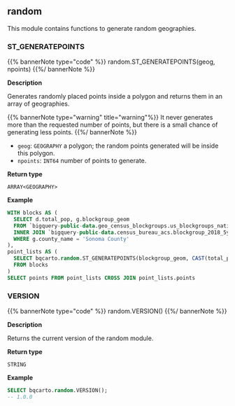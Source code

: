 ## random

<div class="badges"><div class="advanced"></div></div>

This module contains functions to generate random geographies.

### ST_GENERATEPOINTS

{{% bannerNote type="code" %}}
random.ST_GENERATEPOINTS(geog, npoints)
{{%/ bannerNote %}}

**Description**

Generates randomly placed points inside a polygon and returns them in an array of geographies.

{{% bannerNote type="warning" title="warning"%}}
It never generates more than the requested number of points, but there is a small chance of generating less points.
{{%/ bannerNote %}}

* `geog`: `GEOGRAPHY` a polygon; the random points generated will be inside this polygon.
* `npoints`: `INT64` number of points to generate.

**Return type**

`ARRAY<GEOGRAPHY>`

**Example**

```sql
WITH blocks AS (
  SELECT d.total_pop, g.blockgroup_geom
  FROM `bigquery-public-data.geo_census_blockgroups.us_blockgroups_national` AS g
  INNER JOIN `bigquery-public-data.census_bureau_acs.blockgroup_2018_5yr` AS d ON g.geo_id = d.geo_id
  WHERE g.county_name = 'Sonoma County'
),
point_lists AS (
  SELECT bqcarto.random.ST_GENERATEPOINTS(blockgroup_geom, CAST(total_pop AS INT64)) AS points
  FROM blocks
)
SELECT points FROM point_lists CROSS JOIN point_lists.points
```

### VERSION

{{% bannerNote type="code" %}}
random.VERSION()
{{%/ bannerNote %}}

**Description**

Returns the current version of the random module.

**Return type**

`STRING`

**Example**

```sql
SELECT bqcarto.random.VERSION();
-- 1.0.0
```